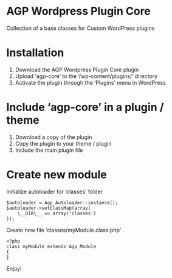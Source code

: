 # AGP Wordpress Plugin Core

Collection of a base classes for Custom WordPress plugins

# Installation

1. Download the AGP Wordpress Plugin Core plugin
2. Upload ‘agp-core’ to the ‘/wp-content/plugins/’ directory
3. Activate the plugin through the ‘Plugins’ menu in WordPress

# Include ‘agp-core’ in a plugin / theme

1. Download a copy of the plugin
2. Copy the plugin to your theme / plugin
3. Include the main plugin file

# Create new module

Initialize autoloader for ‘classes’ folder

    $autoloader = Agp_Autoloader::instance();
    $autoloader->setClassMap(array(
        \__DIR\__ => array('classes')
    ));

Create new file ‘classes/myModule.class.php’

    <?php
    class myModule extends Agp_Module 
    {
    }

Enjoy!



